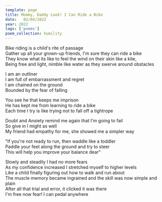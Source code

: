 ```yaml
---
template: page
title: Mommy, Daddy Look! I Can Ride a Bike
date:   02/04/2022
year: 2022
tags: ['poems']
poem_collection: humility
---
```


Bike riding is a child's rite of passage  
Gather up all your grown-up friends, I'm sure they can ride a bike  
They know what its like to feel the wind on their skin like a kite,   
Being free and light, nimble like water as they swerve around obstacles  
  
I am an outliner  
I am full of embarrassment and regret  
I am chained on the ground  
Bounded by the fear of falling  
  
You see he that keeps me imprison  
He has kept me from learning to ride a bike   
Each time I try is like trying not to fall off a tightrope  
  
Doubt and Anxiety remind me again that I'm going to fail  
So give in I might as well  
My friend had empathy for me, she showed me a simpler way  
  
"If you're not ready to run, then waddle like a toddler  
Paddle your feet along the ground and try to steer  
This will help you improve your balance dear" 

Slowly and steadily I had no more fears  
As my confidence increased I stretched myself to higher levels  
Like a child finally figuring out how to walk and run about  
The muscle memory became ingrained and the skill was now simple and plain  
After all that trial and error, it clicked it was there  
I'm free now fear! I can pedal anywhere  